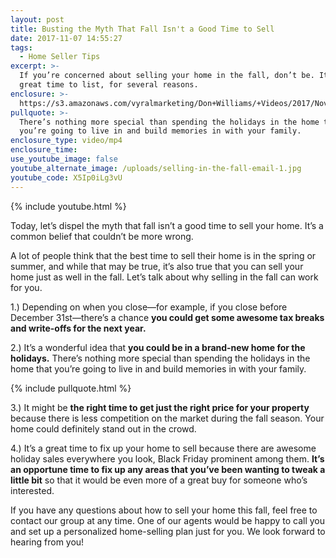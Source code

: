 ```yaml
---
layout: post
title: Busting the Myth That Fall Isn't a Good Time to Sell
date: 2017-11-07 14:55:27
tags:
  - Home Seller Tips
excerpt: >-
  If you’re concerned about selling your home in the fall, don’t be. It’s a
  great time to list, for several reasons.
enclosure: >-
  https://s3.amazonaws.com/vyralmarketing/Don+Williams/+Videos/2017/November/Don+Williams+Group-+Busting+the+Myth+That+Fall+Isn%2527t+a+Good+Time+to+Sell.mp4
pullquote: >-
  There’s nothing more special than spending the holidays in the home that
  you’re going to live in and build memories in with your family.
enclosure_type: video/mp4
enclosure_time:
use_youtube_image: false
youtube_alternate_image: /uploads/selling-in-the-fall-email-1.jpg
youtube_code: X5Ip0iLg3vU
---
```



{% include youtube.html %}

Today, let’s dispel the myth that fall isn’t a good time to sell your home. It’s a common belief that couldn’t be more wrong.

A lot of people think that the best time to sell their home is in the spring or summer, and while that may be true, it’s also true that you can sell your home just as well in the fall. Let’s talk about why selling in the fall can work for you.

1.) Depending on when you close—for example, if you close before December 31st—there’s a chance **you could get some awesome tax breaks and write-offs for the next year.**

2.) It’s a wonderful idea that **you could be in a brand-new home for the holidays.** There’s nothing more special than spending the holidays in the home that you’re going to live in and build memories in with your family.

{% include pullquote.html %}

3.) It might be **the right time to get just the right price for your property** because there is less competition on the market during the fall season. Your home could definitely stand out in the crowd.

4.) It’s a great time to fix up your home to sell because there are awesome holiday sales everywhere you look, Black Friday prominent among them. **It’s an opportune time to fix up any areas that you’ve been wanting to tweak a little bit** so that it would be even more of a great buy for someone who’s interested.

If you have any questions about how to sell your home this fall, feel free to contact our group at any time. One of our agents would be happy to call you and set up a personalized home-selling plan just for you. We look forward to hearing from you!